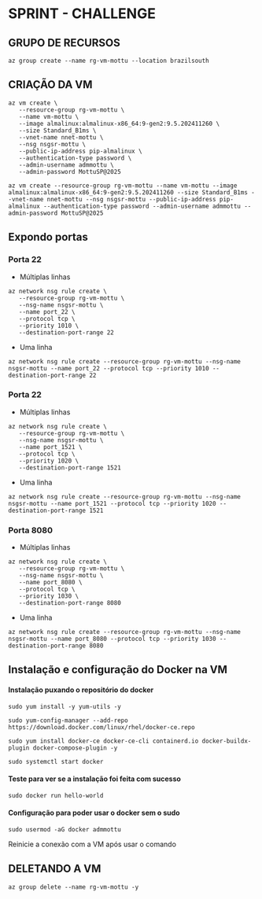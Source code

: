 # SPRINT - CHALLENGE

## GRUPO DE RECURSOS

```
az group create --name rg-vm-mottu --location brazilsouth
```

## CRIAÇÃO DA VM

```
az vm create \
   --resource-group rg-vm-mottu \
   --name vm-mottu \
   --image almalinux:almalinux-x86_64:9-gen2:9.5.202411260 \
   --size Standard_B1ms \
   --vnet-name nnet-mottu \
   --nsg nsgsr-mottu \
   --public-ip-address pip-almalinux \
   --authentication-type password \
   --admin-username admmottu \
   --admin-password MottuSP@2025
```

```
az vm create --resource-group rg-vm-mottu --name vm-mottu --image almalinux:almalinux-x86_64:9-gen2:9.5.202411260 --size Standard_B1ms --vnet-name nnet-mottu --nsg nsgsr-mottu --public-ip-address pip-almalinux --authentication-type password --admin-username admmottu --admin-password MottuSP@2025
```

## Expondo portas

### Porta 22

- Múltiplas linhas
```
az network nsg rule create \
   --resource-group rg-vm-mottu \
   --nsg-name nsgsr-mottu \
   --name port_22 \
   --protocol tcp \
   --priority 1010 \
   --destination-port-range 22
```

- Uma linha
```
az network nsg rule create --resource-group rg-vm-mottu --nsg-name nsgsr-mottu --name port_22 --protocol tcp --priority 1010 --destination-port-range 22
```

### Porta 22

- Múltiplas linhas
```
az network nsg rule create \
   --resource-group rg-vm-mottu \
   --nsg-name nsgsr-mottu \
   --name port_1521 \
   --protocol tcp \
   --priority 1020 \
   --destination-port-range 1521
```

- Uma linha
```
az network nsg rule create --resource-group rg-vm-mottu --nsg-name nsgsr-mottu --name port_1521 --protocol tcp --priority 1020 --destination-port-range 1521
```

### Porta 8080

- Múltiplas linhas

```
az network nsg rule create \
   --resource-group rg-vm-mottu \
   --nsg-name nsgsr-mottu \
   --name port_8080 \
   --protocol tcp \
   --priority 1030 \
   --destination-port-range 8080
```

- Uma linha

```
az network nsg rule create --resource-group rg-vm-mottu --nsg-name nsgsr-mottu --name port_8080 --protocol tcp --priority 1030 --destination-port-range 8080
```

## Instalação e configuração do Docker na VM

#### Instalação puxando o repositório do docker

```
sudo yum install -y yum-utils -y

```

```
sudo yum-config-manager --add-repo https://download.docker.com/linux/rhel/docker-ce.repo
```

```
sudo yum install docker-ce docker-ce-cli containerd.io docker-buildx-plugin docker-compose-plugin -y
```

```
sudo systemctl start docker
```
#### Teste para ver se a instalação foi feita com sucesso

```
sudo docker run hello-world
```

#### Configuração para poder usar o docker sem o sudo

```
sudo usermod -aG docker admmottu
```
Reinicie a conexão com a VM após usar o comando

## DELETANDO A VM

```
az group delete --name rg-vm-mottu -y
```
